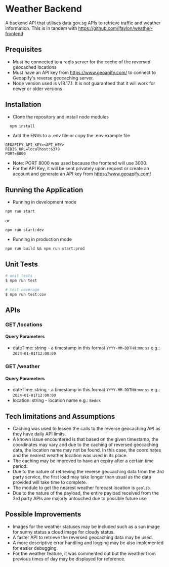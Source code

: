 # Weather Backend

A backend API that utilises data.gov.sg APIs to retrieve traffic and weather information. This is in tandem with https://github.com/jfaylon/weather-frontend

## Prequisites

- Must be connected to a redis server for the cache of the reversed geocached locations
- Must have an API key from https://www.geoapify.com/ to connect to Geoapify's reverse geocaching server.
- Node version used is v18.17.1. It is not guaranteed that it will work for newer or older versions

## Installation

- Clone the repository and install node modules
```bash
  npm install
```

- Add the ENVs to a .env file or copy the .env.example file
```
GEOAPIFY_API_KEY=<API_KEY>
REDIS_URL=localhost:6379
PORT=8000
```
- Note: PORT 8000 was used because the frontend will use 3000.
- For the API Key, it will be sent privately upon request or create an account and generate an API key from https://www.geoapify.com/

## Running the Application

- Running in development mode 

```
npm run start
```
or
```
npm run start:dev
```

- Running in production mode
```
npm run build && npm run start:prod
```

## Unit Tests

```bash
# unit tests
$ npm run test

# test coverage
$ npm run test:cov
```

## APIs

### GET /locations
#### Query Parameters
- dateTime: string - a timestamp in this format `YYYY-MM-DDTHH:mm:ss` e.g.: `2024-01-01T12:00:00`

### GET /weather
#### Query Parameters
- dateTime: string - a timestamp in this format `YYYY-MM-DDTHH:mm:ss` e.g.: `2024-01-01T12:00:00`
- location: string - location name e.g.: `Bedok`

## Tech limitations and Assumptions
- Caching was used to lessen the calls to the reverse geocaching API as they have daily API limits.
- A known issue encountered is that based on the given timestamp, the coordinates may vary and due to the caching of reversed geocaching data, the location name may not be found. In this case, the coordinates and the nearest weather location was used in its place.
- The caching may be improved to have an expiry after a certain time period.
- Due to the nature of retrieving the reverse geocaching data from the 3rd party service, the first load may take longer than usual as the data provided will take time to complete.
- The module to get the nearest weather forecast location is `geolib`.
- Due to the nature of the payload, the entire payload received from the 3rd party APIs are majorly untouched due to possible future use

## Possible Improvements
- Images for the weather statuses may be included such as a sun image for sunny status a cloud image for cloudy status.
- A faster API to retrieve the reversed geocaching data may be used.
- A more descriptive error handling and logging may be also implemented for easier debugging.
- For the weather feature, it was commented out but the weather from previous times of day may be displayed for reference.

